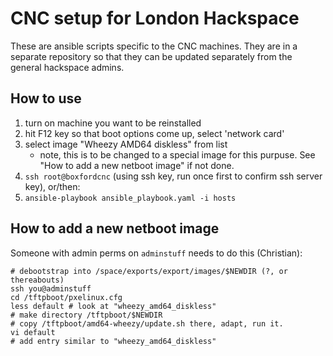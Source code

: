 # CNC setup for London Hackspace

These are ansible scripts specific to the CNC machines. They are in a
separate repository so that they can be updated separately from the
general hackspace admins. 


## How to use

1. turn on machine you want to be reinstalled
1. hit F12 key so that boot options come up, select 'network card'
1. select image "Wheezy AMD64 diskless" from list
    * note, this is to be changed to a special image for this purpuse. See "How to add a new netboot image" if not done.
1. `ssh root@boxfordcnc` (using ssh key, run once first to confirm ssh server key), or/then:
1. `ansible-playbook ansible_playbook.yaml -i hosts`


## How to add a new netboot image

Someone with admin perms on `adminstuff` needs to do this (Christian):

    # debootstrap into /space/exports/export/images/$NEWDIR (?, or thereabouts)
    ssh you@adminstuff
    cd /tftpboot/pxelinux.cfg
    less default # look at "wheezy_amd64_diskless"
    # make directory /tftpboot/$NEWDIR
    # copy /tftpboot/amd64-wheezy/update.sh there, adapt, run it.
    vi default
    # add entry similar to "wheezy_amd64_diskless"
    
